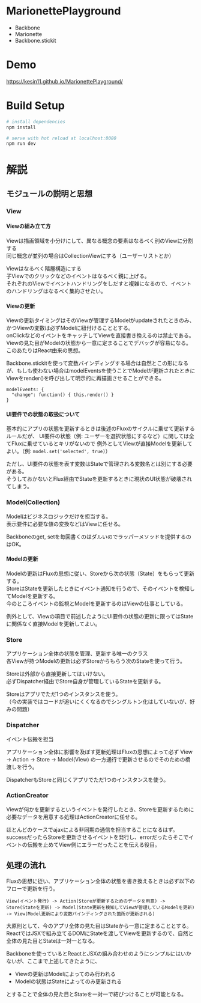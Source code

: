 # MarionettePlayground

- Backbone
- Marionette
- Backbone.stickit

# Demo
https://kesin11.github.io/MarionettePlayground/

# Build Setup

``` bash
# install dependencies
npm install

# serve with hot reload at localhost:8080
npm run dev
```

# 解説
## モジュールの説明と思想
### View
#### Viewの組み立て方
Viewは描画領域を小分けにして、異なる概念の要素はなるべく別のViewに分割する  
同じ概念が並列の場合はCollectionViewにする（ユーザーリストとか）

Viewはなるべく階層構造にする  
子Viewでのクリックなどのイベントはなるべく親に上げる。  
それぞれのViewでイベントハンドリングをしだすと複雑になるので、イベントのハンドリングはなるべく集約させたい。  

#### Viewの更新
Viewの更新タイミングはそのViewが管理するModelがupdateされたときのみ、かつViewの変数は必ずModelに紐付けることとする。    
onClickなどのイベントをキャッチしてViewを直接書き換えるのは禁止である。  
Viewの見た目がModelの状態から一意に定まることでデバッグが容易になる。このあたりはReact由来の思想。

Backbone.stickitを使って変数バインディングする場合は自然とこの形になるが、もしも使わない場合はmodelEventsを使うことでModelが更新されたときにViewをrender()を呼び出して明示的に再描画させることができる。

```
modelEvents: {
  "change": function() { this.render() }
}
```

#### UI要件での状態の取扱について
基本的にアプリの状態を更新するときは後述のFluxのサイクルに乗せて更新するルールだが、
UI要件の状態（例: ユーザーを選択状態にするなど）に関しては全てFluxに乗せているとキリがないので 例外としてViewが直接Modelを更新してよい。（例: ```model.set('selected', true)```）

ただし、UI要件の状態を表す変数はStateで管理される変数名とは別にする必要がある。  
そうしておかないとFlux経由でStateを更新するときに現状のUI状態が破壊されてしまう。

### Model(Collection)
Modelはビジネスロジックだけを担当する。  
表示要件に必要な値の変換などはViewに任せる。

Backboneのget, setを毎回書くのはダルいのでラッパーメソッドを提供するのはOK。

#### Modelの更新
Modelの更新はFluxの思想に従い、Storeから次の状態（State）をもらって更新する。  
StoreはStateを更新したときにイベント通知を行うので、そのイベントを検知してModelを更新する。  
今のところイベントの監視とModelを更新するのはViewの仕事としている。

例外として、Viewの項目で前述したようにUI要件の状態の更新に限ってはStateに関係なく直接Modelを更新してよい。

### Store
アプリケーション全体の状態を管理、更新する唯一のクラス  
各Viewが持つModelの更新は必ずStoreからもらう次のStateを使って行う。

Storeは外部から直接更新してはいけない。  
必ずDispatcher経由でStore自身が管理しているStateを更新する。

Storeはアプリでただ1つのインスタンスを使う。  
（今の実装ではコードが追いにくくなるのでシングルトン化はしていないが、好みの問題）

### Dispatcher
イベント伝搬を担当

アプリケーション全体に影響を及ぼす更新処理はFluxの思想によって必ず View -> Action -> Store -> Model(View) の一方通行で更新させるのでそのための橋渡しを行う。

DispatcherもStoreと同じくアプリでただ1つのインスタンスを使う。

### ActionCreator
Viewが何かを更新するというイベントを発行したとき、Storeを更新するために必要なデータを用意する処理はActionCreatorに任せる。

ほとんどのケースでajaxによる非同期の通信を担当することになるはず。  
successだったらStoreを更新させるイベントを発行し、errorだったらそこでイベントの伝搬を止めてView側にエラーだったことを伝える役目。

## 処理の流れ
Fluxの思想に従い、アプリケーション全体の状態を書き換えるときは必ず以下のフローで更新を行う。

```
View(イベント発行) -> Action(Storeが更新するためのデータを用意) -> Store(Stateを更新) -> Model(State更新を検知してViewが管理しているModelを更新) -> View(Model更新により変数バインディングされた箇所が更新される)
```

大原則として、今のアプリ全体の見た目はStateから一意に定まることとする。  
ReactではJSXで組み立てるDOMにStateを渡してViewを更新するので、自然と全体の見た目とStateは一対一となる。

Backboneを使っているとReactとJSXの組み合わせのようにシンプルにはいかないが、ここまで上述してきたように、

- Viewの更新はModelによってのみ行われる
- Modelの状態はStateによってのみ更新される

とすることで全体の見た目とStateを一対一で結びつけることが可能となる。
